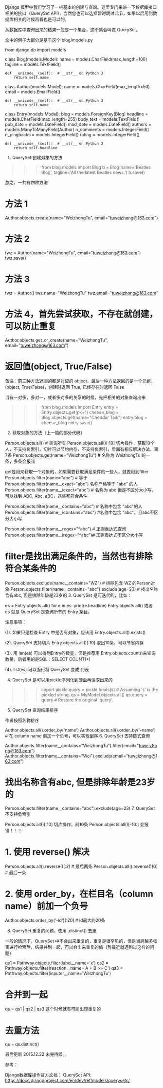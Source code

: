 Django 模型中我们学习了一些基本的创建与查询。这里专门来讲一下数据库接口相关的接口（QuerySet API)，当然您也可以选择暂时跳过此节，如果以后用到数据库相关的时候再看也是可以的。

从数据库中查询出来的结果一般是一个集合，这个集合叫做 QuerySet。

文中的例子大部分是基于这个 blog/models.py

from django.db import models


class Blog(models.Model):
    name = models.CharField(max_length=100)
    tagline = models.TextField()

    def __unicode__(self):  # __str__ on Python 3
        return self.name

class Author(models.Model):
    name = models.CharField(max_length=50)
    email = models.EmailField()

    def __unicode__(self):  # __str__ on Python 3
        return self.name

class Entry(models.Model):
    blog = models.ForeignKey(Blog)
    headline = models.CharField(max_length=255)
    body_text = models.TextField()
    pub_date = models.DateField()
    mod_date = models.DateField()
    authors = models.ManyToManyField(Author)
    n_comments = models.IntegerField()
    n_pingbacks = models.IntegerField()
    rating = models.IntegerField()

    def __unicode__(self):  # __str__ on Python 3
        return self.headline
1. QuerySet 创建对象的方法

>>> from blog.models import Blog
>>> b = Blog(name='Beatles Blog', tagline='All the latest Beatles news.')
>>> b.save()

总之，一共有四种方法
# 方法 1
Author.objects.create(name="WeizhongTu", email="tuweizhong@163.com")

# 方法 2
twz = Author(name="WeizhongTu", email="tuweizhong@163.com")
twz.save()

# 方法 3
twz = Author()
twz.name="WeizhongTu"
twz.email="tuweizhong@163.com"

# 方法 4，首先尝试获取，不存在就创建，可以防止重复
Author.objects.get_or_create(name="WeizhongTu", email="tuweizhong@163.com")
# 返回值(object, True/False)
备注：前三种方法返回的都是对应的 object，最后一种方法返回的是一个元组，(object, True/False)，创建时返回 True, 已经存在时返回 False



当有一对多，多对一，或者多对多的关系的时候，先把相关的对象查询出来


>>> from blog.models import Entry
>>> entry = Entry.objects.get(pk=1)
>>> cheese_blog = Blog.objects.get(name="Cheddar Talk")
>>> entry.blog = cheese_blog
>>> entry.save()


2. 获取对象的方法（上一篇的部分代码）

Person.objects.all() # 查询所有
Person.objects.all()[:10] 切片操作，获取10个人，不支持负索引，切片可以节约内存，不支持负索引，后面有相应解决办法，第7条
Person.objects.get(name="WeizhongTu") # 名称为 WeizhongTu 的一条，多条会报错

get是用来获取一个对象的，如果需要获取满足条件的一些人，就要用到filter
Person.objects.filter(name="abc") # 等于Person.objects.filter(name__exact="abc") 名称严格等于 "abc" 的人
Person.objects.filter(name__iexact="abc") # 名称为 abc 但是不区分大小写，可以找到 ABC, Abc, aBC，这些都符合条件

Person.objects.filter(name__contains="abc") # 名称中包含 "abc"的人
Person.objects.filter(name__icontains="abc") #名称中包含 "abc"，且abc不区分大小写

Person.objects.filter(name__regex="^abc") # 正则表达式查询
Person.objects.filter(name__iregex="^abc")# 正则表达式不区分大小写

# filter是找出满足条件的，当然也有排除符合某条件的
Person.objects.exclude(name__contains="WZ") # 排除包含 WZ 的Person对象
Person.objects.filter(name__contains="abc").exclude(age=23) # 找出名称含有abc, 但是排除年龄是23岁的
3. QuerySet 是可迭代的，比如：


es = Entry.objects.all()
for e in es:
    print(e.headline)
Entry.objects.all() 或者 es 就是 QuerySet 是查询所有的 Entry 条目。

注意事项：

(1). 如果只是检查 Entry 中是否有对象，应该用 Entry.objects.all().exists()

(2). QuerySet 支持切片 Entry.objects.all()[:10] 取出10条，可以节省内存

(3). 用 len(es) 可以得到Entry的数量，但是推荐用 Entry.objects.count()来查询数量，后者用的是SQL：SELECT COUNT(*)

(4). list(es) 可以强行将 QuerySet 变成 列表

4. QuerySet 是可以用pickle序列化到硬盘再读取出来的

>>> import pickle
>>> query = pickle.loads(s)     # Assuming 's' is the pickled string.
>>> qs = MyModel.objects.all()
>>> qs.query = query            # Restore the original 'query'.
5. QuerySet 查询结果排序

作者按照名称排序

Author.objects.all().order_by('name')
Author.objects.all().order_by('-name') # 在 column name 前加一个负号，可以实现倒序
6. QuerySet 支持链式查询

Author.objects.filter(name__contains="WeizhongTu").filter(email="tuweizhong@163.com")
Author.objects.filter(name__contains="Wei").exclude(email="tuweizhong@163.com")

# 找出名称含有abc, 但是排除年龄是23岁的
Person.objects.filter(name__contains="abc").exclude(age=23)
7. QuerySet 不支持负索引


Person.objects.all()[:10] 切片操作，前10条
Person.objects.all()[-10:] 会报错！！！

# 1. 使用 reverse() 解决
Person.objects.all().reverse()[:2] # 最后两条
Person.objects.all().reverse()[0] # 最后一条

# 2. 使用 order_by，在栏目名（column name）前加一个负号
Author.objects.order_by('-id')[:20] # id最大的20条

8. QuerySet 重复的问题，使用 .distinct() 去重

一般的情况下，QuerySet 中不会出来重复的，重复是很罕见的，但是当跨越多张表进行检索后，结果并到一起，可以会出来重复的值（我最近就遇到过这样的问题）


qs1 = Pathway.objects.filter(label__name='x')
qs2 = Pathway.objects.filter(reaction__name='A + B >> C')
qs3 = Pathway.objects.filter(inputer__name='WeizhongTu')

# 合并到一起
qs = qs1 | qs2 | qs3
这个时候就有可能出现重复的

# 去重方法
qs = qs.distinct()




最后更新 2015.12.22 未完待续。。



参考：

Django数据库操作官方文档： QuerySet API: https://docs.djangoproject.com/en/dev/ref/models/querysets/